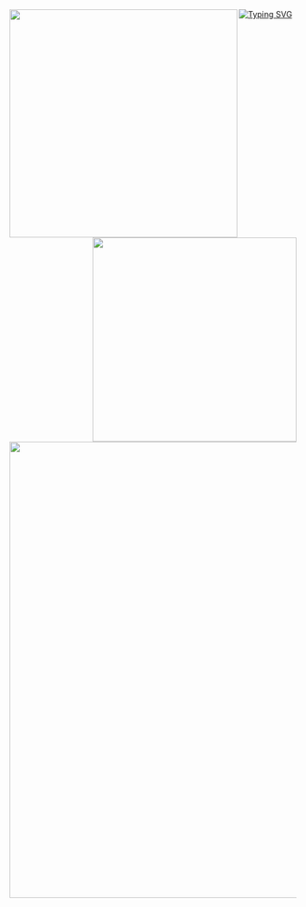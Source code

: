<!-- README.md -->

<a href="https://git.io/typing-svg">
<img src="https://readme-typing-svg.demolab.com?font=Spline+Sans+Mono&weight=500&duration=3900&pause=1000&color=00D1F7&center=true&vCenter=true&random=false&width=435&height=100&lines=Hi+there+%F0%9F%91%8B;Im+Aar%C3%B3n" alt="Typing SVG" align="center"/>
</a>

<img align="left" width="400" src="https://github-readme-stats.vercel.app/api?username=aaronwayas&show_icons=true&theme=github_dark&&hide_border=true">

<img align="right" width="358" src="https://github-readme-stats.vercel.app/api/top-langs/?username=aaronwayas&layout=compact&theme=github_dark&hide_border=true">

<br>

<img align="center" width="800" src="http://github-profile-summary-cards.vercel.app/api/cards/profile-details?username=aaronwayas&theme=github_dark">
